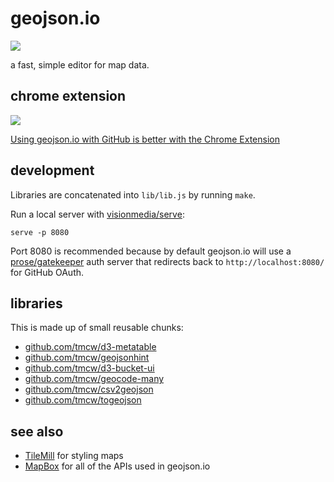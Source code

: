 # geojson.io

![](http://i.cloudup.com/kz3BAF7Hnx.png)

a fast, simple editor for map data.

## chrome extension

![](https://chrome.google.com/webstore/detail/geojsonio/oibjgofbhldcajfamjganpeacipebckp)

[Using geojson.io with GitHub is better with the Chrome Extension](https://chrome.google.com/webstore/detail/geojsonio/oibjgofbhldcajfamjganpeacipebckp)

## development

Libraries are concatenated into `lib/lib.js` by running `make`.

Run a local server with [visionmedia/serve](https://github.com/visionmedia/serve):

    serve -p 8080

Port 8080 is recommended because by default geojson.io will use a
[prose/gatekeeper](https://github.com/prose/gatekeeper) auth server that redirects
back to `http://localhost:8080/` for GitHub OAuth.

## libraries

This is made up of small reusable chunks:

* <a href='http://github.com/tmcw/d3-metatable'>github.com/tmcw/d3-metatable</a>
* <a href='http://github.com/tmcw/geojsonhint'>github.com/tmcw/geojsonhint</a>
* <a href='http://github.com/tmcw/d3-bucket-ui'>github.com/tmcw/d3-bucket-ui</a>
* <a href='http://github.com/tmcw/geocode-many'>github.com/tmcw/geocode-many</a>
* <a href='http://github.com/tmcw/csv2geojson'>github.com/tmcw/csv2geojson</a>
* <a href='http://github.com/tmcw/togeojson'>github.com/tmcw/togeojson</a>

## see also

* [TileMill](http://www.mapbox.com/tilemill/) for styling maps
* [MapBox](http://www.mapbox.com/) for all of the APIs used in geojson.io
